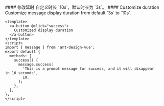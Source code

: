 <cn>
#### 修改延时
自定义时长 `10s`，默认时长为 `3s`。
</cn>

<us>
#### Customize duration
Customize message display duration from default `3s` to `10s`.
</us>

```vue
<template>
  <a-button @click="success">
    Customized display duration
  </a-button>
</template>
<script>
import { message } from 'ant-design-vue';
export default {
  methods: {
    success() {
      message.success(
        'This is a prompt message for success, and it will disappear in 10 seconds',
        10,
      );
    },
  },
};
</script>
```
